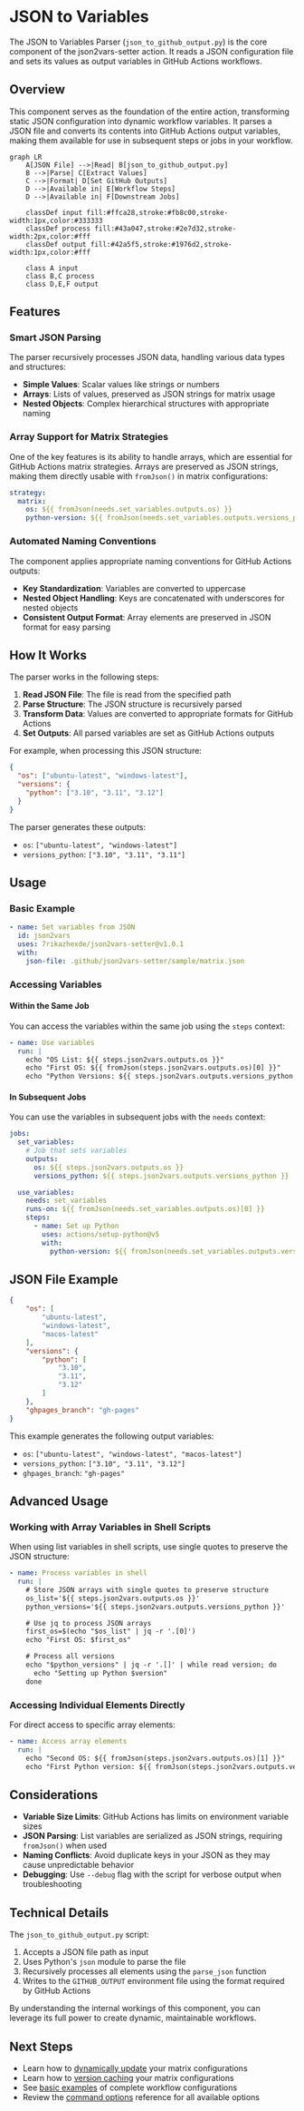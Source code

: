 # JSON to Variables

The JSON to Variables Parser (`json_to_github_output.py`) is the core component of the json2vars-setter action. It reads a JSON configuration file and sets its values as output variables in GitHub Actions workflows.

## Overview

This component serves as the foundation of the entire action, transforming static JSON configuration into dynamic workflow variables. It parses a JSON file and converts its contents into GitHub Actions output variables, making them available for use in subsequent steps or jobs in your workflow.

```mermaid
graph LR
    A[JSON File] -->|Read| B[json_to_github_output.py]
    B -->|Parse| C[Extract Values]
    C -->|Format| D[Set GitHub Outputs]
    D -->|Available in| E[Workflow Steps]
    D -->|Available in| F[Downstream Jobs]

    classDef input fill:#ffca28,stroke:#fb8c00,stroke-width:1px,color:#333333
    classDef process fill:#43a047,stroke:#2e7d32,stroke-width:2px,color:#fff
    classDef output fill:#42a5f5,stroke:#1976d2,stroke-width:1px,color:#fff

    class A input
    class B,C process
    class D,E,F output
```

## Features

### Smart JSON Parsing

The parser recursively processes JSON data, handling various data types and structures:

- **Simple Values**: Scalar values like strings or numbers
- **Arrays**: Lists of values, preserved as JSON strings for matrix usage
- **Nested Objects**: Complex hierarchical structures with appropriate naming

### Array Support for Matrix Strategies

One of the key features is its ability to handle arrays, which are essential for GitHub Actions matrix strategies. Arrays are preserved as JSON strings, making them directly usable with `fromJson()` in matrix configurations:

```yaml
strategy:
  matrix:
    os: ${{ fromJson(needs.set_variables.outputs.os) }}
    python-version: ${{ fromJson(needs.set_variables.outputs.versions_python) }}
```

### Automated Naming Conventions

The component applies appropriate naming conventions for GitHub Actions outputs:

- **Key Standardization**: Variables are converted to uppercase
- **Nested Object Handling**: Keys are concatenated with underscores for nested objects
- **Consistent Output Format**: Array elements are preserved in JSON format for easy parsing

## How It Works

The parser works in the following steps:

1. **Read JSON File**: The file is read from the specified path
2. **Parse Structure**: The JSON structure is recursively parsed
3. **Transform Data**: Values are converted to appropriate formats for GitHub Actions
4. **Set Outputs**: All parsed variables are set as GitHub Actions outputs

For example, when processing this JSON structure:

```json
{
  "os": ["ubuntu-latest", "windows-latest"],
  "versions": {
    "python": ["3.10", "3.11", "3.12"]
  }
}
```

The parser generates these outputs:

- `os`: `["ubuntu-latest", "windows-latest"]`
- `versions_python`: `["3.10", "3.11", "3.11"]`

## Usage

### Basic Example

```yaml
- name: Set variables from JSON
  id: json2vars
  uses: 7rikazhexde/json2vars-setter@v1.0.1
  with:
    json-file: .github/json2vars-setter/sample/matrix.json
```

### Accessing Variables

#### Within the Same Job

You can access the variables within the same job using the `steps` context:

```yaml
- name: Use variables
  run: |
    echo "OS List: ${{ steps.json2vars.outputs.os }}"
    echo "First OS: ${{ fromJson(steps.json2vars.outputs.os)[0] }}"
    echo "Python Versions: ${{ steps.json2vars.outputs.versions_python }}"
```

#### In Subsequent Jobs

You can use the variables in subsequent jobs with the `needs` context:

```yaml
jobs:
  set_variables:
    # Job that sets variables
    outputs:
      os: ${{ steps.json2vars.outputs.os }}
      versions_python: ${{ steps.json2vars.outputs.versions_python }}

  use_variables:
    needs: set_variables
    runs-on: ${{ fromJson(needs.set_variables.outputs.os)[0] }}
    steps:
      - name: Set up Python
        uses: actions/setup-python@v5
        with:
          python-version: ${{ fromJson(needs.set_variables.outputs.versions_python)[0] }}
```

## JSON File Example

```json
{
    "os": [
        "ubuntu-latest",
        "windows-latest",
        "macos-latest"
    ],
    "versions": {
        "python": [
            "3.10",
            "3.11",
            "3.12"
        ]
    },
    "ghpages_branch": "gh-pages"
}
```

This example generates the following output variables:

- `os`: `["ubuntu-latest", "windows-latest", "macos-latest"]`
- `versions_python`: `["3.10", "3.11", "3.12"]`
- `ghpages_branch`: `"gh-pages"`

## Advanced Usage

### Working with Array Variables in Shell Scripts

When using list variables in shell scripts, use single quotes to preserve the JSON structure:

```yaml
- name: Process variables in shell
  run: |
    # Store JSON arrays with single quotes to preserve structure
    os_list='${{ steps.json2vars.outputs.os }}'
    python_versions='${{ steps.json2vars.outputs.versions_python }}'

    # Use jq to process JSON arrays
    first_os=$(echo "$os_list" | jq -r '.[0]')
    echo "First OS: $first_os"

    # Process all versions
    echo "$python_versions" | jq -r '.[]' | while read version; do
      echo "Setting up Python $version"
    done
```

### Accessing Individual Elements Directly

For direct access to specific array elements:

```yaml
- name: Access array elements
  run: |
    echo "Second OS: ${{ fromJson(steps.json2vars.outputs.os)[1] }}"
    echo "First Python version: ${{ fromJson(steps.json2vars.outputs.versions_python)[0] }}"
```

## Considerations

- **Variable Size Limits**: GitHub Actions has limits on environment variable sizes
- **JSON Parsing**: List variables are serialized as JSON strings, requiring `fromJson()` when used
- **Naming Conflicts**: Avoid duplicate keys in your JSON as they may cause unpredictable behavior
- **Debugging**: Use `--debug` flag with the script for verbose output when troubleshooting

## Technical Details

The `json_to_github_output.py` script:

1. Accepts a JSON file path as input
2. Uses Python's `json` module to parse the file
3. Recursively processes all elements using the `parse_json` function
4. Writes to the `GITHUB_OUTPUT` environment file using the format required by GitHub Actions

By understanding the internal workings of this component, you can leverage its full power to create dynamic, maintainable workflows.

## Next Steps

- Learn how to [dynamically update](dynamic-update.md) your matrix configurations
- Learn how to [version caching](version-caching.md) your matrix configurations
- See [basic examples](../examples/basic.md) of complete workflow configurations
- Review the [command options](../reference/options.md) reference for all available options

